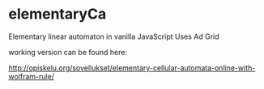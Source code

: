 # elementaryCa
Elementary linear automaton in vanilla JavaScript
Uses Ad Grid

working version can be found here:

http://opiskelu.org/sovellukset/elementary-cellular-automata-online-with-wolfram-rule/
